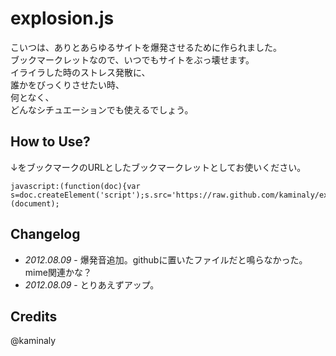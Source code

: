 # explosion.js
こいつは、ありとあらゆるサイトを爆発させるために作られました。  
ブックマークレットなので、いつでもサイトをぶっ壊せます。  
イライラした時のストレス発散に、  
誰かをびっくりさせたい時、  
何となく、  
どんなシチュエーションでも使えるでしょう。  
  
## How to Use?
↓をブックマークのURLとしたブックマークレットとしてお使いください。  

	javascript:(function(doc){var s=doc.createElement('script');s.src='https://raw.github.com/kaminaly/explosion.js/master/explosion.js';doc.body.appendChild(s);})(document);

## Changelog
* _2012.08.09_ - 爆発音追加。githubに置いたファイルだと鳴らなかった。mime関連かな？
* _2012.08.09_ - とりあえずアップ。

## Credits
@kaminaly

